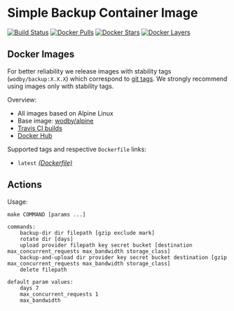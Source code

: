 # Simple Backup Container Image

[![Build Status](https://travis-ci.org/wodby/backup.svg?branch=master)](https://travis-ci.org/wodby/backup)
[![Docker Pulls](https://img.shields.io/docker/pulls/wodby/backup.svg)](https://hub.docker.com/r/wodby/backup)
[![Docker Stars](https://img.shields.io/docker/stars/wodby/backup.svg)](https://hub.docker.com/r/wodby/backup)
[![Docker Layers](https://images.microbadger.com/badges/image/wodby/backup.svg)](https://microbadger.com/images/wodby/backup)

## Docker Images

For better reliability we release images with stability tags (`wodby/backup:X.X.X`) which correspond to [git tags](https://github.com/wodby/backup/releases). We strongly recommend using images only with stability tags. 

Overview:

* All images based on Alpine Linux
* Base image: [wodby/alpine](https://github.com/wodby/alpine)
* [Travis CI builds](https://travis-ci.org/wodby/backup) 
* [Docker Hub](https://hub.docker.com/r/wodby/backup)

Supported tags and respective `Dockerfile` links:

* `latest` [_(Dockerfile)_](https://github.com/wodby/backup/tree/master/Dockerfile)

## Actions

Usage:
```
make COMMAND [params ...]
 
commands:
    backup-dir dir filepath [gzip exclude mark]
    rotate dir [days] 
    upload provider filepath key secret bucket [destination max_concurrent_requests max_bandwidth storage_class]
    backup-and-upload dir provider key secret bucket destination [gzip max_concurrent_requests max_bandwidth storage_class] 
    delete filepath 

default param values:
    days 7
    max_concurrent_requests 1
    max_bandwidth
```
